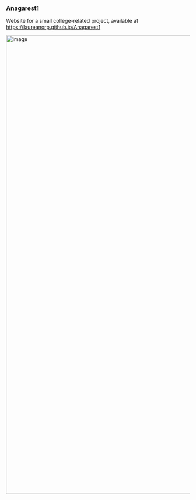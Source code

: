 ### Anagarest1

Website for a small college-related project, available at https://laureanorp.github.io/Anagarest1

<img width="1253" alt="image" src="https://user-images.githubusercontent.com/14150766/193642392-8a69badc-7a1e-4e34-aa1e-6c7c9814b39d.png">

